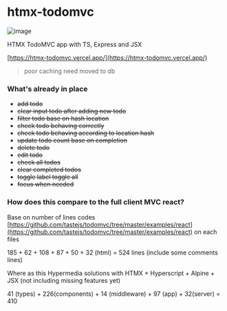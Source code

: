 # htmx-todomvc
![image](https://htmx.org/img/createdwith.jpeg)

HTMX TodoMVC app with TS, Express and JSX

[https://htmx-todomvc.vercel.app/](https://htmx-todomvc.vercel.app/) 
> poor caching need moved to db

### What's already in place
- ~~add todo~~
- ~~clear input todo after adding new todo~~
- ~~filter todo base on hash location~~
- ~~check todo behaving correctly~~
- ~~check todo behaving according to location hash~~
- ~~update todo count base on completion~~
- ~~delete todo~~
- ~~edit todo~~
- ~~check all todos~~
- ~~clear completed todos~~
- ~~toggle label toggle all~~
- ~~focus when needed~~

### How does this compare to the full client MVC react?

Base on number of lines codes [https://github.com/tastejs/todomvc/tree/master/examples/react](https://github.com/tastejs/todomvc/tree/master/examples/react) on each files

185 + 62 + 108 + 87 + 50 + 32 (html) = 524 lines (include some comments lines)

Where as this Hypermedia solutions with HTMX + Hyperscript + Alpine + JSX (not including missing features yet)

41 (types) + 226(components) + 14 (middleware) + 97 (app) + 32(server) = 410



